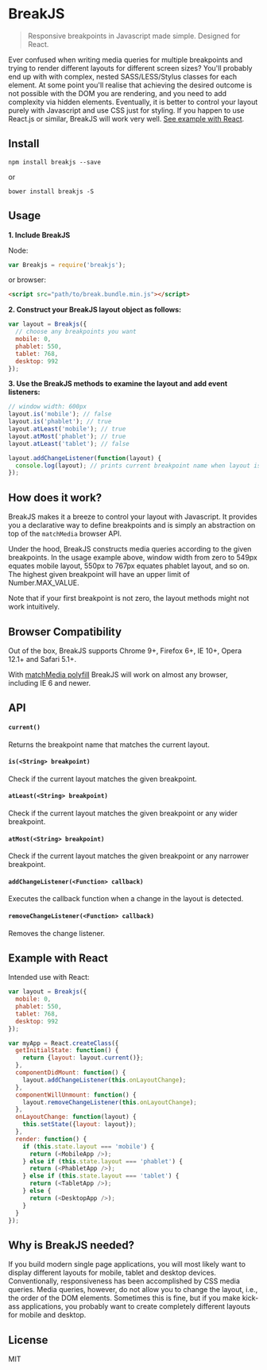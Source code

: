 # BreakJS

> Responsive breakpoints in Javascript made simple. Designed for React.

Ever confused when writing media queries for multiple breakpoints and trying
to render different layouts for different screen sizes? You'll probably end
up with with complex, nested SASS/LESS/Stylus classes for each element. At
some point you'll realise that achieving the desired outcome is not possible
with the DOM you are rendering, and you need to add complexity via hidden
elements. Eventually, it is better to control your layout purely with
Javascript and use CSS just for styling. If you happen to use React.js or
similar, BreakJS will work very well. [See example with React](#ReactExample).

## Install

```shell
npm install breakjs --save
```
or
```shell
bower install breakjs -S
```

## Usage

__1. Include BreakJS__

Node:
```js
var Breakjs = require('breakjs');
```
or browser:
```html
<script src="path/to/break.bundle.min.js"></script>
```
__2. Construct your BreakJS layout object as follows:__
```js
var layout = Breakjs({
  // choose any breakpoints you want
  mobile: 0,
  phablet: 550,
  tablet: 768,
  desktop: 992
});
```
__3. Use the BreakJS methods to examine the layout and add event listeners:__
```js
// window width: 600px
layout.is('mobile'); // false
layout.is('phablet'); // true
layout.atLeast('mobile'); // true
layout.atMost('phablet'); // true
layout.atLeast('tablet'); // false

layout.addChangeListener(function(layout) {
  console.log(layout); // prints current breakpoint name when layout is changed
});
```

## How does it work?

BreakJS makes it a breeze to control your layout with Javascript. It provides
you a declarative way to define breakpoints and is simply an abstraction on
top of the `matchMedia` browser API.

Under the hood, BreakJS constructs media queries according to the given
breakpoints. In the usage example above, window width from zero to 549px
equates mobile layout, 550px to 767px equates phablet layout, and so on.
The highest given breakpoint will have an upper limit of Number.MAX_VALUE.

Note that if your first breakpoint is not zero, the layout methods might
not work intuitively.


## Browser Compatibility

Out of the box, BreakJS supports Chrome 9+, Firefox 6+, IE 10+, Opera 12.1+ and
Safari 5.1+.

With [matchMedia polyfill](https://github.com/paulirish/matchMedia.js/) BreakJS
will work on almost any browser, including IE 6 and newer.


## API

#### `current()`

Returns the breakpoint name that matches the current layout.

#### `is(<String> breakpoint)`

Check if the current layout matches the given breakpoint.

#### `atLeast(<String> breakpoint)`

Check if the current layout matches the given breakpoint or any wider
breakpoint.

#### `atMost(<String> breakpoint)`

Check if the current layout matches the given breakpoint or any narrower
breakpoint.

#### `addChangeListener(<Function> callback)`

Executes the callback function when a change in the layout is detected.

#### `removeChangeListener(<Function> callback)`

Removes the change listener.

<a name="ReactExample"></a>
## Example with React

Intended use with React:
```js
var layout = Breakjs({
  mobile: 0,
  phablet: 550,
  tablet: 768,
  desktop: 992
});

var myApp = React.createClass({
  getInitialState: function() {
    return {layout: layout.current()};
  },
  componentDidMount: function() {
    layout.addChangeListener(this.onLayoutChange);
  },
  componentWillUnmount: function() {
    layout.removeChangeListener(this.onLayoutChange);
  },
  onLayoutChange: function(layout) {
    this.setState({layout: layout});
  },
  render: function() {
    if (this.state.layout === 'mobile') {
      return (<MobileApp />);
    } else if (this.state.layout === 'phablet') {
      return (<PhabletApp />);
    } else if (this.state.layout === 'tablet') {
      return (<TabletApp />);
    } else {
      return (<DesktopApp />);
    }
  }
});
```

## Why is BreakJS needed?

If you build modern single page applications, you will most likely want to
display different layouts for mobile, tablet and desktop devices.
Conventionally, responsiveness has been accomplished by CSS media queries.
Media queries, however, do not allow you to change the layout, i.e., the order
of the DOM elements. Sometimes this is fine, but if you make kick-ass
applications, you probably want to create completely different layouts for
mobile and desktop.

## License

MIT
